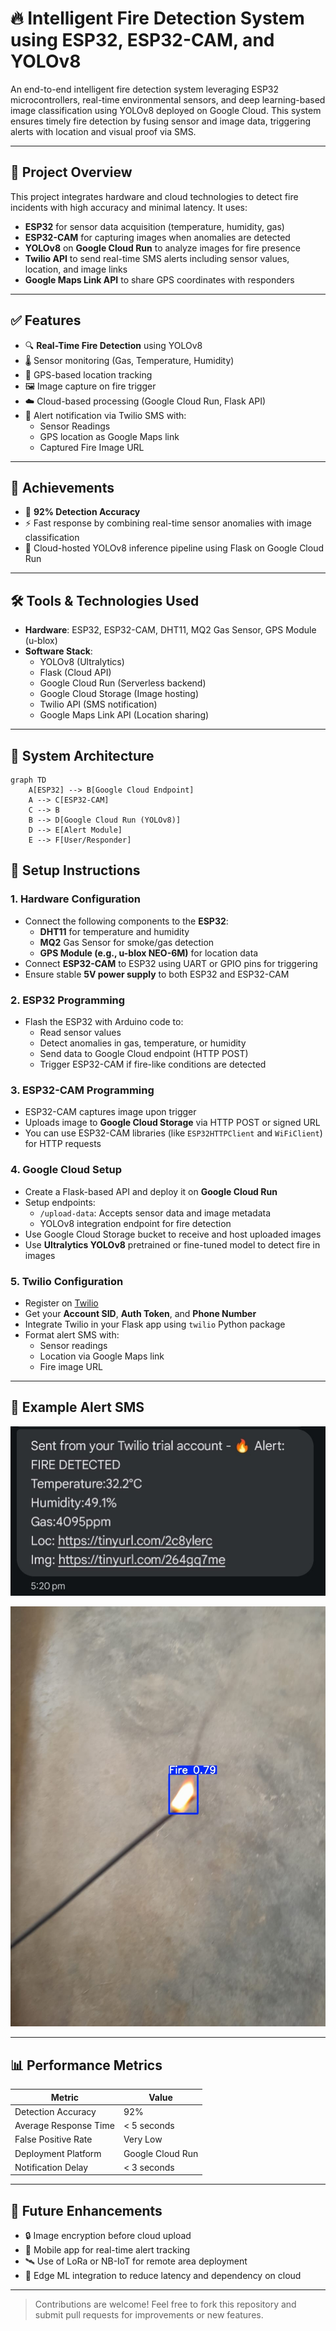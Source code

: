 
# 🔥 Intelligent Fire Detection System using ESP32, ESP32-CAM, and YOLOv8

An end-to-end intelligent fire detection system leveraging ESP32 microcontrollers, real-time environmental sensors, and deep learning-based image classification using YOLOv8 deployed on Google Cloud. This system ensures timely fire detection by fusing sensor and image data, triggering alerts with location and visual proof via SMS.

---

## 📌 Project Overview

This project integrates hardware and cloud technologies to detect fire incidents with high accuracy and minimal latency. It uses:

- **ESP32** for sensor data acquisition (temperature, humidity, gas)
- **ESP32-CAM** for capturing images when anomalies are detected
- **YOLOv8** on **Google Cloud Run** to analyze images for fire presence
- **Twilio API** to send real-time SMS alerts including sensor values, location, and image links
- **Google Maps Link API** to share GPS coordinates with responders

---

## ✅ Features

- 🔍 **Real-Time Fire Detection** using YOLOv8
- 🌡️ Sensor monitoring (Gas, Temperature, Humidity)
- 📍 GPS-based location tracking
- 🖼️ Image capture on fire trigger
- ☁️ Cloud-based processing (Google Cloud Run, Flask API)
- 📲 Alert notification via Twilio SMS with:
  - Sensor Readings
  - GPS location as Google Maps link
  - Captured Fire Image URL

---

## 🎯 Achievements

- 🔁 **92% Detection Accuracy**
- ⚡ Fast response by combining real-time sensor anomalies with image classification
- 📡 Cloud-hosted YOLOv8 inference pipeline using Flask on Google Cloud Run

---

## 🛠️ Tools & Technologies Used

- **Hardware**: ESP32, ESP32-CAM, DHT11, MQ2 Gas Sensor, GPS Module (u-blox)
- **Software Stack**:
  - YOLOv8 (Ultralytics)
  - Flask (Cloud API)
  - Google Cloud Run (Serverless backend)
  - Google Cloud Storage (Image hosting)
  - Twilio API (SMS notification)
  - Google Maps Link API (Location sharing)

---

## 🔧 System Architecture

```mermaid
graph TD
    A[ESP32] --> B[Google Cloud Endpoint]
    A --> C[ESP32-CAM]
    C --> B
    B --> D[Google Cloud Run (YOLOv8)]
    D --> E[Alert Module]
    E --> F[User/Responder]
```

## 🚀 Setup Instructions

### 1. Hardware Configuration
- Connect the following components to the **ESP32**:
  - **DHT11** for temperature and humidity
  - **MQ2** Gas Sensor for smoke/gas detection
  - **GPS Module (e.g., u-blox NEO-6M)** for location data
- Connect **ESP32-CAM** to ESP32 using UART or GPIO pins for triggering
- Ensure stable **5V power supply** to both ESP32 and ESP32-CAM

### 2. ESP32 Programming
- Flash the ESP32 with Arduino code to:
  - Read sensor values
  - Detect anomalies in gas, temperature, or humidity
  - Send data to Google Cloud endpoint (HTTP POST)
  - Trigger ESP32-CAM if fire-like conditions are detected

### 3. ESP32-CAM Programming
- ESP32-CAM captures image upon trigger
- Uploads image to **Google Cloud Storage** via HTTP POST or signed URL
- You can use ESP32-CAM libraries (like `ESP32HTTPClient` and `WiFiClient`) for HTTP requests

### 4. Google Cloud Setup
- Create a Flask-based API and deploy it on **Google Cloud Run**
- Setup endpoints:
  - `/upload-data`: Accepts sensor data and image metadata
  - YOLOv8 integration endpoint for fire detection
- Use Google Cloud Storage bucket to receive and host uploaded images
- Use **Ultralytics YOLOv8** pretrained or fine-tuned model to detect fire in images

### 5. Twilio Configuration
- Register on [Twilio](https://www.twilio.com/)
- Get your **Account SID**, **Auth Token**, and **Phone Number**
- Integrate Twilio in your Flask app using `twilio` Python package
- Format alert SMS with:
  - Sensor readings
  - Location via Google Maps link
  - Fire image URL

---

## 📄 Example Alert SMS

![Alert message](output/fire_alert.jpeg)

![Captured fire image using ESP32 CAM](output/captured_image.jpeg)


---

## 📊 Performance Metrics

| Metric               | Value          |
|----------------------|----------------|
| Detection Accuracy   | 92%            |
| Average Response Time| < 5 seconds    |
| False Positive Rate  | Very Low       |
| Deployment Platform  | Google Cloud Run |
| Notification Delay   | < 3 seconds    |

---

## 🧠 Future Enhancements

- 🔒 Image encryption before cloud upload
- 📱 Mobile app for real-time alert tracking
- 🛰️ Use of LoRa or NB-IoT for remote area deployment
- 🧠 Edge ML integration to reduce latency and dependency on cloud

---


> Contributions are welcome! Feel free to fork this repository and submit pull requests for improvements or new features.

